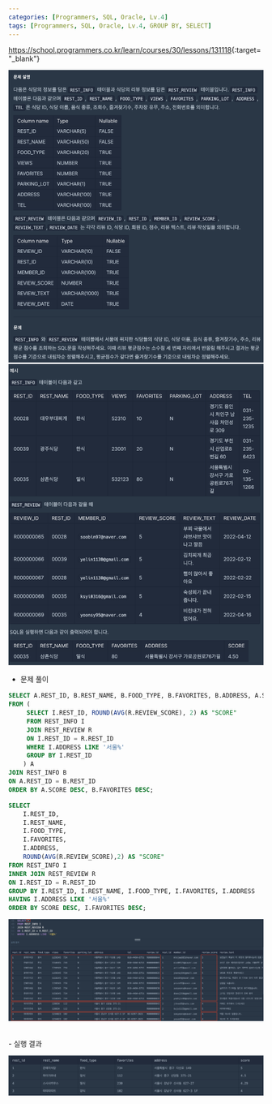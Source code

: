 ```yaml
---
categories: [Programmers, SQL, Oracle, Lv.4]
tags: [Programmers, SQL, Oracle, Lv.4, GROUP BY, SELECT] 
---
```


<https://school.programmers.co.kr/learn/courses/30/lessons/131118>{:target="_blank"}

![문제](/assets/img/programmers/sql/oracle/lv.4/%EC%84%9C%EC%9A%B8%EC%97%90_%EC%9C%84%EC%B9%98%ED%95%9C_%EC%8B%9D%EB%8B%B9_%EB%AA%A9%EB%A1%9D_%EC%B6%9C%EB%A0%A5%ED%95%98%EA%B8%B0(1).png)
![문제](/assets/img/programmers/sql/oracle/lv.4/%EC%84%9C%EC%9A%B8%EC%97%90_%EC%9C%84%EC%B9%98%ED%95%9C_%EC%8B%9D%EB%8B%B9_%EB%AA%A9%EB%A1%9D_%EC%B6%9C%EB%A0%A5%ED%95%98%EA%B8%B0(2).png)

- 문제 풀이

```sql
SELECT A.REST_ID, B.REST_NAME, B.FOOD_TYPE, B.FAVORITES, B.ADDRESS, A.SCORE
FROM (
     SELECT I.REST_ID, ROUND(AVG(R.REVIEW_SCORE), 2) AS "SCORE"
     FROM REST_INFO I
     JOIN REST_REVIEW R
     ON I.REST_ID = R.REST_ID
     WHERE I.ADDRESS LIKE '서울%'
     GROUP BY I.REST_ID
    ) A
JOIN REST_INFO B
ON A.REST_ID = B.REST_ID
ORDER BY A.SCORE DESC, B.FAVORITES DESC;
```
```sql
SELECT
    I.REST_ID,
    I.REST_NAME,
    I.FOOD_TYPE,
    I.FAVORITES,
    I.ADDRESS,
    ROUND(AVG(R.REVIEW_SCORE),2) AS "SCORE"
FROM REST_INFO I
INNER JOIN REST_REVIEW R 
ON I.REST_ID = R.REST_ID
GROUP BY I.REST_ID, I.REST_NAME, I.FOOD_TYPE, I.FAVORITES, I.ADDRESS
HAVING I.ADDRESS LIKE '서울%'
ORDER BY SCORE DESC, I.FAVORITES DESC;
```
![실행 결과](/assets/img/programmers/sql/oracle/lv.4/%EC%84%9C%EC%9A%B8%EC%97%90_%EC%9C%84%EC%B9%98%ED%95%9C_%EC%8B%9D%EB%8B%B9_%EB%AA%A9%EB%A1%9D_%EC%B6%9C%EB%A0%A5%ED%95%98%EA%B8%B0(3).png)

<br>
- 실행 결과

![실행 결과](/assets/img/programmers/sql/oracle/lv.4/%EC%84%9C%EC%9A%B8%EC%97%90_%EC%9C%84%EC%B9%98%ED%95%9C_%EC%8B%9D%EB%8B%B9_%EB%AA%A9%EB%A1%9D_%EC%B6%9C%EB%A0%A5%ED%95%98%EA%B8%B0(4).png)
